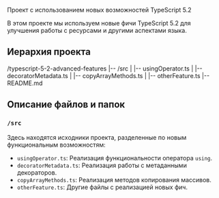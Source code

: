 Проект с использованием новых возможностей TypeScript 5.2

В этом проекте мы используем новые фичи TypeScript 5.2 для улучшения работы с ресурсами и другими аспектами языка.

## Иерархия проекта
/typescript-5-2-advanced-features
|-- /src
| |-- usingOperator.ts
| |-- decoratorMetadata.ts
| |-- copyArrayMethods.ts
| |-- otherFeature.ts
|-- README.md
## Описание файлов и папок

### `/src`

Здесь находятся исходники проекта, разделенные по новым функциональным возможностям:

- `usingOperator.ts`: Реализация функциональности оператора `using`.
- `decoratorMetadata.ts`: Реализация работы с метаданными декораторов.
- `copyArrayMethods.ts`: Реализация методов копирования массивов.
- `otherFeature.ts`: Другие файлы с реализацией новых фич.